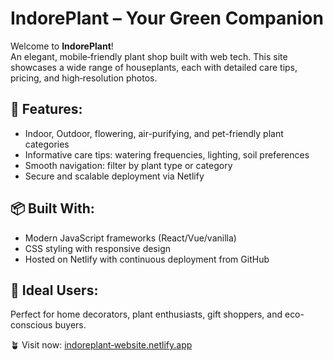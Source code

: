 # IndorePlant – Your Green Companion

Welcome to **IndorePlant**!  
An elegant, mobile‑friendly plant shop built with web tech. This site showcases a wide range of houseplants, each with detailed care tips, pricing, and high‑resolution photos. 

## 🌿 Features:
- Indoor, Outdoor, flowering, air-purifying, and pet-friendly plant categories  
- Informative care tips: watering frequencies, lighting, soil preferences  
- Smooth navigation: filter by plant type or category  
- Secure and scalable deployment via Netlify

## 📦 Built With:
- Modern JavaScript frameworks (React/Vue/vanilla)
- CSS styling with responsive design
- Hosted on Netlify with continuous deployment from GitHub

## 🚀 Ideal Users:
Perfect for home decorators, plant enthusiasts, gift shoppers, and eco-conscious buyers.

🪴 Visit now: [indoreplant‑website.netlify.app](https://indoreplant-website.netlify.app/)
